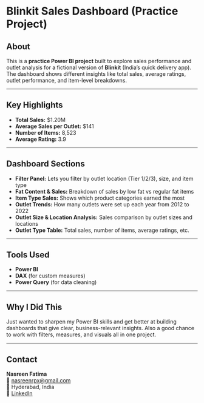 # Blinkit Sales Dashboard (Practice Project)

## About

This is a **practice Power BI project** built to explore sales performance and outlet analysis for a fictional version of **Blinkit** (India’s quick delivery app). The dashboard shows different insights like total sales, average ratings, outlet performance, and item-level breakdowns.

---

## Key Highlights

- **Total Sales:** $1.20M  
- **Average Sales per Outlet:** $141  
- **Number of Items:** 8,523  
- **Average Rating:** 3.9  

---

## Dashboard Sections

- **Filter Panel:** Lets you filter by outlet location (Tier 1/2/3), size, and item type  
- **Fat Content & Sales:** Breakdown of sales by low fat vs regular fat items  
- **Item Type Sales:** Shows which product categories earned the most  
- **Outlet Trends:** How many outlets were set up each year from 2012 to 2022  
- **Outlet Size & Location Analysis:** Sales comparison by outlet sizes and locations  
- **Outlet Type Table:** Total sales, number of items, average ratings, etc.

---

## Tools Used

- **Power BI**
- **DAX** (for custom measures)
- **Power Query** (for data cleaning)

---

## Why I Did This

Just wanted to sharpen my Power BI skills and get better at building dashboards that give clear, business-relevant insights. Also a good chance to work with filters, measures, and visuals all in one project.

---

## Contact

**Nasreen Fatima**  
📧 nasreenrpx@gmail.com  
📍 Hyderabad, India  
🔗 [LinkedIn](https://www.linkedin.com/in/nasreen-fatima/)
